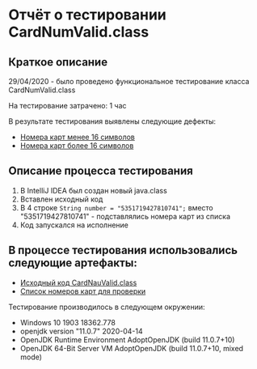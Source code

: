 # Отчёт о тестировании CardNumValid.class

## Краткое описание

29/04/2020 - было проведено функциональное тестирование класса CardNumValid.class

На тестирование затрачено: 1 час

В результате тестирования выявлены следующие дефекты:
* [Номера карт менее 16 символов](https://github.com/agasferon/JQA_task1.2/issues/1#issue-609024039)
* [Номера карт более 16 символов](https://github.com/agasferon/JQA_task1.2/issues/2#issue-609025059)

## Описание процесса тестирования

1. В IntelliJ IDEA был создан новый java.class
1. Вставлен исходный код
1. В 4 строке ```String number = "5351719427810741";``` вместо "5351719427810741" - подставлялись номера карт из списка
1. Код запускался на исполнение

## В процессе тестирования использовались следующие артефакты:
* [Исходный код CardNauValid.class](https://github.com/agasferon/JQA_task1.2/blob/master/CardNumValid.class.md)
* [Список номеров карт для проверки](https://github.com/agasferon/JQA_task1.2/blob/master/CardNumList.md)

Тестирование производилось в следующем окружении:
* Windows 10 1903 18362.778
* openjdk version "11.0.7" 2020-04-14
* OpenJDK Runtime Environment AdoptOpenJDK (build 11.0.7+10)
* OpenJDK 64-Bit Server VM AdoptOpenJDK (build 11.0.7+10, mixed mode)